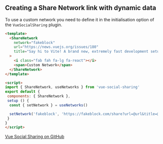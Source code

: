 ## Creating a Share Network link with dynamic data

To use a custom network you need to define it in the initialisation option of the `VueSocialSharing` plugin.

```html
<template>
  <ShareNetwork
    network="fakeblock"
    url="https://news.vuejs.org/issues/180"
    title="Say hi to Vite! A brand new, extremely fast development setup for Vue."
  >
    <i class="fab fah fa-lg fa-react"></i>
    <span>Custom Network</span>
  </ShareNetwork>
</template>

<script>
import { ShareNetwork, useNetworks } from 'vue-social-sharing'
export default {
 components: { ShareNetwork },
 setup () {
  const { setNetwork } = useNetworks()

  setNetwork('fakeblock', 'https://fakeblock.com/share?url=@url&title=@title')
 }
}
</script>
```

[Vue Social Sharing on GitHub](https://github.com/nicolasbeauvais/vue-social-sharing)

